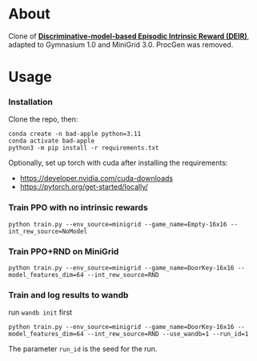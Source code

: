 # About
Clone of [__Discriminative-model-based Episodic Intrinsic Reward (DEIR)__](https://github.com/swan-utokyo/deir), adapted to Gymnasium 1.0 and MiniGrid 3.0. ProcGen was removed.

# Usage
### Installation
Clone the repo, then:

```commandline
conda create -n bad-apple python=3.11
conda activate bad-apple
python3 -m pip install -r requirements.txt
```

Optionally, set up torch with cuda after installing the requirements:
- https://developer.nvidia.com/cuda-downloads
- https://pytorch.org/get-started/locally/

### Train PPO with no intrinsic rewards
```commandline
python train.py --env_source=minigrid --game_name=Empty-16x16 --int_rew_source=NoModel
```

### Train PPO+RND on MiniGrid
```commandline
python train.py --env_source=minigrid --game_name=DoorKey-16x16 --model_features_dim=64 --int_rew_source=RND
```

### Train and log results to wandb
run ```wandb init``` first

```commandline
python train.py --env_source=minigrid --game_name=DoorKey-16x16 --model_features_dim=64 --int_rew_source=RND --use_wandb=1 --run_id=1
```

The parameter ```run_id``` is the seed for the run.
